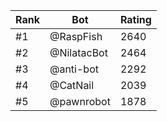 Rank|Bot|Rating
---|---|---
#1|@RaspFish|2640
#2|@NilatacBot|2464
#3|@anti-bot|2292
#4|@CatNail|2039
#5|@pawnrobot|1878

